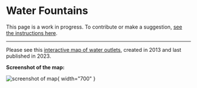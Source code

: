 # Water Fountains

This page is a work in progress. To contribute or make a suggestion, [see the instructions here](../index.md#contributing).

---

Please see this [interactive map of water outlets](https://www.google.com/maps/d/u/0/viewer?ll=49.267665139292845%2C-123.24913480426028&spn=0.014028%2C0.038066&msa=0&iwloc=0004d8b88fe8029eba263&mid=1fmvuTk4654NGRwoIon6yadBx_LY&z=15), created in 2013 and last published in 2023.

**Screenshot of the map:**

![screenshot of map](/img/campus/water-fountains/map.png){ width="700" }
